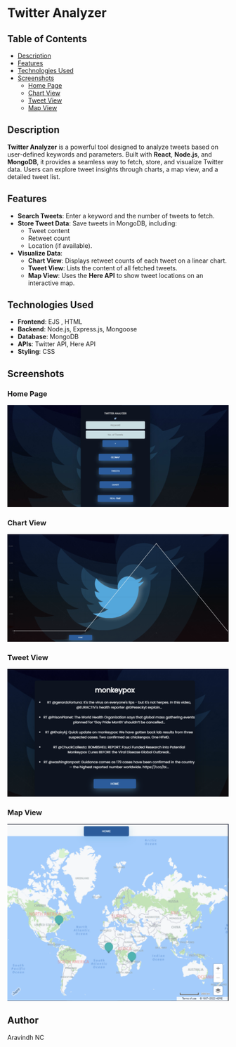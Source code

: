 # **Twitter Analyzer**

## **Table of Contents**

- [Description](#description)
- [Features](#features)
- [Technologies Used](#technologies-used)
- [Screenshots](#screenshots)
  - [Home Page](#home-page)
  - [Chart View](#chart-view)
  - [Tweet View](#tweet-view)
  - [Map View](#map-view)


## **Description**

**Twitter Analyzer** is a powerful tool designed to analyze tweets based on user-defined keywords and parameters. Built with **React**, **Node.js**, and **MongoDB**, it provides a seamless way to fetch, store, and visualize Twitter data. Users can explore tweet insights through charts, a map view, and a detailed tweet list.


## **Features**

- **Search Tweets**: Enter a keyword and the number of tweets to fetch.  
- **Store Tweet Data**: Save tweets in MongoDB, including:
  - Tweet content
  - Retweet count
  - Location (if available).  
- **Visualize Data**:
  - **Chart View**: Displays retweet counts of each tweet on a linear chart.  
  - **Tweet View**: Lists the content of all fetched tweets.  
  - **Map View**: Uses the **Here API** to show tweet locations on an interactive map.


## **Technologies Used**

- **Frontend**: EJS , HTML  
- **Backend**: Node.js, Express.js, Mongoose 
- **Database**: MongoDB  
- **APIs**: Twitter API, Here API  
- **Styling**: CSS  


## **Screenshots**

### **Home Page**
![Home Page](readme-assets/home.jpg)

### **Chart View**
![Chart View](readme-assets/chart.png)

### **Tweet View**
![Tweet View](readme-assets/tweet.png)

### **Map View**
![Map View](readme-assets/map.png)

## **Author**
Aravindh NC

